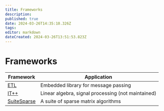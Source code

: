 ```yaml
---
title: Frameworks
description: 
published: true
date: 2024-03-26T14:35:10.326Z
tags: 
editor: markdown
dateCreated: 2024-03-26T13:51:53.823Z
---
```


# Frameworks


Framework | Application
--- | ---
[ETL](https://www.etlcpp.com/) | Embedded library for message passing
[IT++](https://itpp.sourceforge.net/4.3.1/) | Linear algebra, signal processing (not maintained)
[SuiteSparse](https://github.com/DrTimothyAldenDavis/SuiteSparse) | A suite of sparse matrix algorithms
